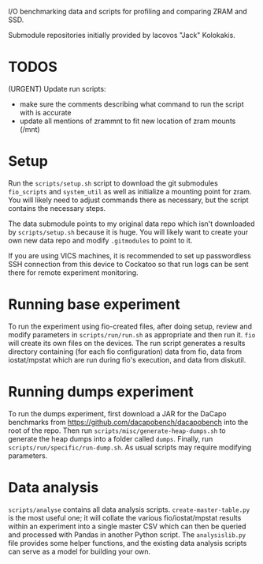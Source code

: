 I/O benchmarking data and scripts for profiling and comparing ZRAM and SSD. 

Submodule repositories initially provided by Iacovos "Jack" Kolokakis.

# TODOS

(URGENT) Update run scripts:
- make sure the comments describing what command to run the script with is accurate
- update all mentions of zrammnt to fit new location of zram mounts (/mnt)

# Setup

Run the `scripts/setup.sh` script to download the git submodules `fio_scripts` and `system_util` as well as initialize a mounting point for zram. You will likely need to adjust commands there as necessary, but the script contains the necessary steps. 

The data submodule points to my original data repo which isn't downloaded by `scripts/setup.sh` because it is huge. You will likely want to create your own new data repo and modify `.gitmodules` to point to it.

If you are using VICS machines, it is recommended to set up passwordless SSH connection from this device to Cockatoo so that run logs can be sent there for remote experiment monitoring.

# Running base experiment

To run the experiment using fio-created files, after doing setup, review and modify parameters in `scripts/run/run.sh` as appropriate and then run it. `fio` will create its own files on the devices. The run script generates a results directory containing (for each fio configuration) data from fio, data from iostat/mpstat which are run during fio's execution, and data from diskutil. 

# Running dumps experiment

To run the dumps experiment, first download a JAR for the DaCapo benchmarks from https://github.com/dacapobench/dacapobench into the root of the repo. Then run `scripts/misc/generate-heap-dumps.sh` to generate the heap dumps into a folder called `dumps`. Finally, run `scripts/run/specific/run-dump.sh`. As usual scripts may require modifying parameters. 

# Data analysis

`scripts/analyse` contains all data analysis scripts. `create-master-table.py` is the most useful one; it will collate the various fio/iostat/mpstat results within an experiment into a single master CSV which can then be queried and processed with Pandas in another Python script. The `analysislib.py` file provides some helper functions, and the existing data analysis scripts can serve as a model for building your own.